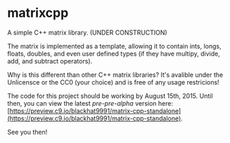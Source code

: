 # matrixcpp
A simple C++ matrix library. (UNDER CONSTRUCTION)

The matrix is implemented as a template<class>, allowing it to contain ints, longs, floats, doubles, and even user defined types (if they have multipy, divide, add, and subtract operators).

Why is this different than other C++ matrix libraries? It's avalible under the Unlicensce or the CC0 (your choice) and is free of any usage restricions!

The code for this project should be working by August 15th, 2015. Until then, you can view the latest *pre-pre-alpha* version here: [https://preview.c9.io/blackhat9991/matrix-cpp-standalone](https://preview.c9.io/blackhat9991/matrix-cpp-standalone).

See you then!




